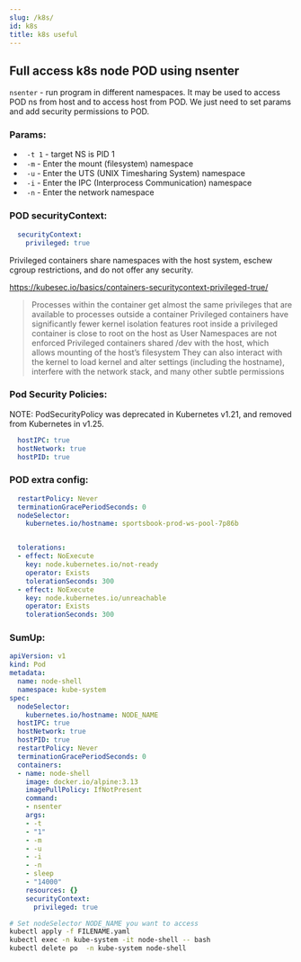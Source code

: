 ```yaml
---
slug: /k8s/
id: k8s
title: k8s useful
---
```


##  Full access k8s node POD using nsenter

`nsenter` - run program in different namespaces. It may be used to access POD ns from host and to access host from POD. We just need to set params and add security permissions to POD.

### Params:

- ` -t 1` - target NS is PID 1 
- ` -m` - Enter the mount (filesystem) namespace
- ` -u` - Enter the UTS (UNIX Timesharing System) namespace
- ` -i` - Enter the IPC (Interprocess Communication) namespace
- ` -n` - Enter the network namespace

### POD securityContext:

```yaml
  securityContext:
    privileged: true
```
Privileged containers share namespaces with the host system, eschew cgroup restrictions, and do not offer any security.

https://kubesec.io/basics/containers-securitycontext-privileged-true/
>    Processes within the container get almost the same privileges that are available to processes outside a container
    Privileged containers have significantly fewer kernel isolation features
    root inside a privileged container is close to root on the host as User Namespaces are not enforced
    Privileged containers shared /dev with the host, which allows mounting of the host’s filesystem
    They can also interact with the kernel to load kernel and alter settings (including the hostname), interfere with the network stack, and many other subtle permissions


### Pod Security Policies:
NOTE: PodSecurityPolicy was deprecated in Kubernetes v1.21, and removed from Kubernetes in v1.25.

```yaml
  hostIPC: true
  hostNetwork: true
  hostPID: true
```

### POD extra config:
```yaml
  restartPolicy: Never
  terminationGracePeriodSeconds: 0
  nodeSelector:
    kubernetes.io/hostname: sportsbook-prod-ws-pool-7p86b


  tolerations:
  - effect: NoExecute
    key: node.kubernetes.io/not-ready
    operator: Exists
    tolerationSeconds: 300
  - effect: NoExecute
    key: node.kubernetes.io/unreachable
    operator: Exists
    tolerationSeconds: 300
```

### SumUp:

```yaml
apiVersion: v1
kind: Pod
metadata:
  name: node-shell
  namespace: kube-system
spec:
  nodeSelector:
    kubernetes.io/hostname: NODE_NAME
  hostIPC: true
  hostNetwork: true
  hostPID: true
  restartPolicy: Never
  terminationGracePeriodSeconds: 0
  containers:
  - name: node-shell
    image: docker.io/alpine:3.13
    imagePullPolicy: IfNotPresent
    command:
    - nsenter
    args:
    - -t
    - "1"
    - -m
    - -u
    - -i
    - -n
    - sleep
    - "14000"
    resources: {}
    securityContext:
      privileged: true

```

```sh
# Set nodeSelector NODE_NAME you want to access
kubectl apply -f FILENAME.yaml
kubectl exec -n kube-system -it node-shell -- bash
kubectl delete po  -n kube-system node-shell
```
